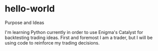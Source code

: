 # hello-world
Purpose and Ideas

I'm learning Python currently in order to use Enigma's Catalyst for backtesting trading ideas. First and foremost I am a trader, but I will be using code to reinforce my trading decisions.
